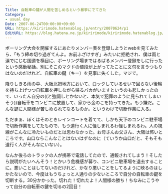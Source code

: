 ```yaml
---
Title: 自転車の鍵が人間を苦しめるという暴挙にでてきた
Category:
- usual day
Date: 2007-06-24T00:00:00+09:00
URL: https://kiririmode.hatenablog.jp/entry/20070624/p1
EditURL: https://blog.hatena.ne.jp/kiririmode/kiririmode.hatenablog.jp/atom/entry/8454420450078217199
---
```



ボーリング大会を開催するにあたりメンバー表を登録しようとwebを見てみたら、「もう締め切り過ぎてんよ。お前ふざけすぎ」みたいに拒絶され、僕は雨と涙でにじむ国道を横目に、ボーリング場まではるばるメンバー登録をしに行ったという感動秘話。別にそこのマクドの値段が上がってたことに文句を言うつもりはないのだけれど、自転車の鍵（キー）を見事に失くした。マジで。


降りしきる雨の中、大阪北摂地方において、ロックしているせいで回らない後輪を持ち上げつつ自転車を押しながら帰るバカがいますというのも悲しかったので、いったん自分の((と強調しとかないと、本気で犯罪のように見られてしまいそう))自転車をコンビニに放置して、家から金のこを持ってきた。もう嫌だ。こんな鍵に人間様が苦しめられてなるものか。というわけで切断作業に入る。


ただまぁ、ぼくはそのときレインコートを着てて、しかも天下のコンビニ駐車場で切断作業をしてたもので、もう道行く人に怪しまれるわ怪しまれるわ。人の視線がこんなに冷たいものだとは思わなかった。お母さんお父さん、大阪は怖いところです。山口ならこんなことはないはずなのに（ていうか山口だと、そもそも道行く人がそんなにいない）。


なんか後ろのトラックの人が携帯で電話してたので、通報されてしまう！そしたら説明がたいへんそう！とかいう危機感が募り、コンビニ駐車場を退去することに。悪いことはしてないのだけれど、かなり悪いことをしてるように映るのはしかたないので、今度はもうちょっと人通りの少ないところで自分の自転車の鍵を切断する。30分かかった。切れた！切れたよ！人間様の勝ち！ちなみにこうやって自分の自転車の鍵を切るの2回目！

